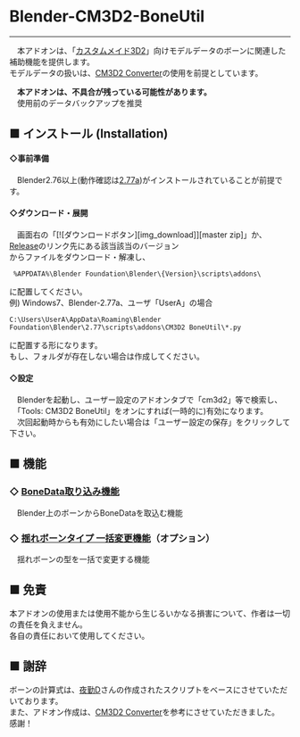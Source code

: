 # Blender-CM3D2-BoneUtil
---
　本アドオンは、「[カスタムメイド3D2](http://kisskiss.tv/cm3d2/)」向けモデルデータのボーンに関連した補助機能を提供します。  
  モデルデータの扱いは、[CM3D2 Converter](https://github.com/CM3Duser/Blender-CM3D2-Converter)の使用を前提としています。

　**本アドオンは、不具合が残っている可能性があります。**  
　使用前のデータバックアップを推奨

## ■ インストール (Installation)
#### ◇事前準備
　Blender2.76以上(動作確認は[2.77a](http://download.blender.org/release/Blender2.77/))がインストールされていることが前提です。

#### ◇ダウンロード・展開
　画面右の「[![ダウンロードボタン][img_download]][master zip]」か、  
[Release](https://github.com/trzr/Blender-CM3D2-BoneUtil/releases)のリンク先にある該当該当のバージョン  
からファイルをダウンロード・解凍し、  

```
 %APPDATA%\Blender Foundation\Blender\{Version}\scripts\addons\  
 ```
に配置してください。  
例) Windows7、Blender-2.77a、ユーザ「UserA」の場合  
```
C:\Users\UserA\AppData\Roaming\Blender Foundation\Blender\2.77\scripts\addons\CM3D2 BoneUtil\*.py
```
   に配置する形になります。  
   もし、フォルダが存在しない場合は作成してください。

#### ◇設定
　Blenderを起動し、ユーザー設定のアドオンタブで「cm3d2」等で検索し、  
　「Tools: CM3D2 BoneUtil」をオンにすれば(一時的に)有効になります。  
　次回起動時からも有効にしたい場合は「ユーザー設定の保存」をクリックして下さい。  


## ■ 機能

### ◇ [BoneData取り込み機能](https://github.com/trzr/Blender-CM3D2-BoneUtil/wiki/Import%20To%20BoneData)  
　Blender上のボーンからBoneDataを取込む機能

### ◇ [揺れボーンタイプ 一括変更機能](https://github.com/trzr/Blender-CM3D2-BoneUtil/wiki/Change%20BoneType)（オプション）  
　揺れボーンの型を一括で変更する機能

## ■ 免責
  本アドオンの使用または使用不能から生じるいかなる損害について、作者は一切の責任を負えません。  
  各自の責任において使用してください。

## ■ 謝辞
  ボーンの計算式は、[夜勤D](https://github.com/yknD-CM3D2)さんの作成されたスクリプトをベースにさせていただいております。   
  また、アドオン作成は、[CM3D2 Converter](https://github.com/CM3Duser/Blender-CM3D2-Converter)を参考にさせていただきました。  
  感謝！
